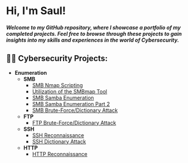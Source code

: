 <h1>Hi, I'm Saul! </h1> <h5>Welcome to my GitHub repository, where I showcase a portfolio of my completed projects. Feel free to browse through these projects to gain insights into my skills and experiences in the world of Cybersecurity. </h5>

<h2>👨‍💻 Cybersecurity Projects:</h2>

- <b>Enumeration </b>
  - <b>SMB </b>
    - [SMB Nmap Scripting](https://github.com/SaulMurillo1/SmbNmapScriptingLab)
    - [Utilization of the SMBmap Tool](https://github.com/SaulMurillo1/SMBMapLab)
    - [SMB Samba Enumeration](https://github.com/SaulMurillo1/SmbSambaEnumerationLab)
    - [SMB Samba Enumeration Part 2](https://github.com/SaulMurillo1/SmbSambaEnumerationLab2)
    - [SMB Brute-Force/Dictionary Attack](https://github.com/SaulMurillo1/SmbDictionaryAttackLab)
  - <b>FTP </b>
    - [FTP Brute-Force/Dictionary Attack](https://github.com/SaulMurillo1/FTP-BruteForceAttackLab)
  - <b>SSH </b>
    - [SSH Reconnaissance](https://github.com/SaulMurillo1/SSH-ReconnaissanceLab)
    - [SSH Dictionary Attack](https://github.com/SaulMurillo1/SSH-DictionaryAttackLab)
  - <b>HTTP </b>
    - [HTTP Reconnaissance](https://github.com/SaulMurillo1/HTTP-ReconnaissanceLab)


<!--
Section for comments.
-->
